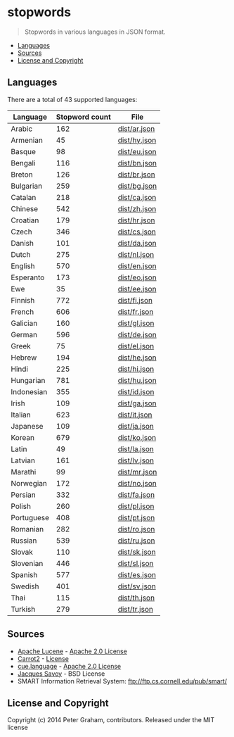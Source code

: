 # stopwords

> Stopwords in various languages in JSON format.

* [Languages](#languages)
* [Sources](#sources)
* [License and Copyright](#license-and-copyright)


## Languages
There are a total of 43 supported languages:

Language | Stopword count | File
--- | --- | ---
Arabic | 162 | [dist/ar.json](dist/ar.json)
Armenian | 45 | [dist/hy.json](dist/hy.json)
Basque | 98 | [dist/eu.json](dist/eu.json)
Bengali | 116 | [dist/bn.json](dist/bn.json)
Breton | 126 | [dist/br.json](dist/br.json)
Bulgarian | 259 | [dist/bg.json](dist/bg.json)
Catalan | 218 | [dist/ca.json](dist/ca.json)
Chinese | 542 | [dist/zh.json](dist/zh.json)
Croatian | 179 | [dist/hr.json](dist/hr.json)
Czech | 346 | [dist/cs.json](dist/cs.json)
Danish | 101 | [dist/da.json](dist/da.json)
Dutch | 275 | [dist/nl.json](dist/nl.json)
English | 570 | [dist/en.json](dist/en.json)
Esperanto | 173 | [dist/eo.json](dist/eo.json)
Ewe | 35 | [dist/ee.json](dist/ee.json)
Finnish | 772 | [dist/fi.json](dist/fi.json)
French | 606 | [dist/fr.json](dist/fr.json)
Galician | 160 | [dist/gl.json](dist/gl.json)
German | 596 | [dist/de.json](dist/de.json)
Greek | 75 | [dist/el.json](dist/el.json)
Hebrew | 194 | [dist/he.json](dist/he.json)
Hindi | 225 | [dist/hi.json](dist/hi.json)
Hungarian | 781 | [dist/hu.json](dist/hu.json)
Indonesian | 355 | [dist/id.json](dist/id.json)
Irish | 109 | [dist/ga.json](dist/ga.json)
Italian | 623 | [dist/it.json](dist/it.json)
Japanese | 109 | [dist/ja.json](dist/ja.json)
Korean | 679 | [dist/ko.json](dist/ko.json)
Latin | 49 | [dist/la.json](dist/la.json)
Latvian | 161 | [dist/lv.json](dist/lv.json)
Marathi | 99 | [dist/mr.json](dist/mr.json)
Norwegian | 172 | [dist/no.json](dist/no.json)
Persian | 332 | [dist/fa.json](dist/fa.json)
Polish | 260 | [dist/pl.json](dist/pl.json)
Portuguese | 408 | [dist/pt.json](dist/pt.json)
Romanian | 282 | [dist/ro.json](dist/ro.json)
Russian | 539 | [dist/ru.json](dist/ru.json)
Slovak | 110 | [dist/sk.json](dist/sk.json)
Slovenian | 446 | [dist/sl.json](dist/sl.json)
Spanish | 577 | [dist/es.json](dist/es.json)
Swedish | 401 | [dist/sv.json](dist/sv.json)
Thai | 115 | [dist/th.json](dist/th.json)
Turkish | 279 | [dist/tr.json](dist/tr.json)


## Sources

- [Apache Lucene](http://lucene.apache.org/) - [Apache 2.0 License](http://www.apache.org/licenses/LICENSE-2.0)
- [Carrot2](https://github.com/carrot2/carrot2) - [License](http://project.carrot2.org/license.html)
- [cue.language](https://github.com/vcl/cue.language) - [Apache 2.0 License](https://github.com/vcl/cue.language/blob/master/license.txt)
- [Jacques Savoy](http://members.unine.ch/jacques.savoy/clef/index.html) - BSD License
- SMART Information Retrieval System: ftp://ftp.cs.cornell.edu/pub/smart/

## License and Copyright
Copyright (c) 2014 Peter Graham, contributors.
Released under the MIT license
